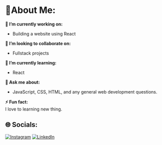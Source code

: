 # 💫About Me:
<strong>🔭 I’m currently working on:</strong>
<br>
- Building a website using React

<strong>👯 I’m looking to collaborate on:</strong>
<br>
- Fullstack projects

<strong>🌱 I’m currently learning:</strong>
<br>
- React

<strong>💬 Ask me about:</strong>
<br>
- JavaScript, CSS, HTML, and any general web development questions.

<strong>⚡ Fun fact:</strong>
<br>
I love to learning new thing.

## 🌐 Socials:
[![Instagram](https://img.shields.io/badge/Instagram-%23E4405F.svg?logo=Instagram&logoColor=white)](https://instagram.com/__koushik_debnath) 
[![LinkedIn](https://img.shields.io/badge/LinkedIn-%230077B5.svg?logo=linkedin&logoColor=white)](https://linkedin.com/in/dev-koushik)
<!--
**DevNinjaX/DevNinJaX** is a ✨ _special_ ✨ repository because its `README.md` (this file) appears on your GitHub profile.

Here are some ideas to get you started:

- 🔭 I’m currently working on ...
- 🌱 I’m currently learning ...
- 👯 I’m looking to collaborate on ...
- 🤔 I’m looking for help with ...
- 💬 Ask me about ...
- 📫 How to reach me: ...
- 😄 Pronouns: ...
- ⚡ Fun fact: ...
-->
